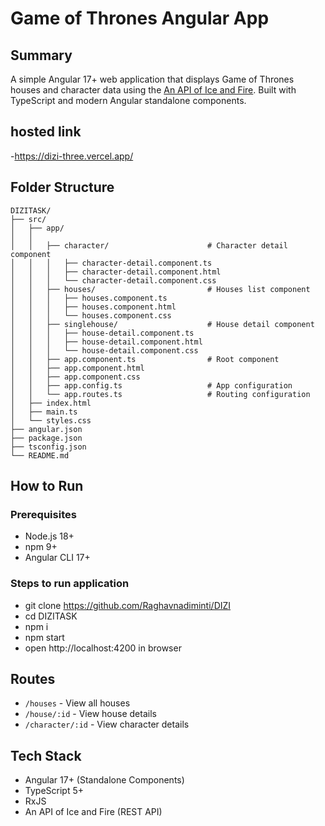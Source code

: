 # Game of Thrones Angular App

## Summary
A simple Angular 17+ web application that displays Game of Thrones houses and character data using the [An API of Ice and Fire](https://anapioficeandfire.com). Built with TypeScript and modern Angular standalone components.

## hosted link 
-https://dizi-three.vercel.app/ 


## Folder Structure

```
DIZITASK/
├── src/
│   ├── app/
│   │  
│   │   ├── character/                      # Character detail component
│   │   │   ├── character-detail.component.ts
│   │   │   ├── character-detail.component.html
│   │   │   └── character-detail.component.css
│   │   ├── houses/                         # Houses list component
│   │   │   ├── houses.component.ts
│   │   │   ├── houses.component.html
│   │   │   └── houses.component.css
│   │   ├── singlehouse/                    # House detail component
│   │   │   ├── house-detail.component.ts
│   │   │   ├── house-detail.component.html
│   │   │   └── house-detail.component.css
│   │   ├── app.component.ts                # Root component
│   │   ├── app.component.html
│   │   ├── app.component.css
│   │   ├── app.config.ts                   # App configuration
│   │   └── app.routes.ts                   # Routing configuration
│   ├── index.html
│   ├── main.ts
│   └── styles.css
├── angular.json
├── package.json
├── tsconfig.json
└── README.md
```

## How to Run

### Prerequisites
- Node.js 18+
- npm 9+
- Angular CLI 17+

### Steps to run application
- git clone https://github.com/Raghavnadiminti/DIZI
- cd DIZITASK
- npm i
- npm start
- open  http://localhost:4200 in browser




## Routes
- `/houses` - View all houses
- `/house/:id` - View house details
- `/character/:id` - View character details

## Tech Stack
- Angular 17+ (Standalone Components)
- TypeScript 5+
- RxJS
- An API of Ice and Fire (REST API)

